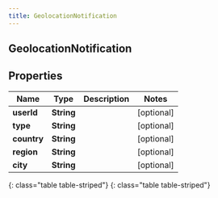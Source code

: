 ```yaml
---
title: GeolocationNotification
---
```

## GeolocationNotification


## Properties

| Name | Type | Description | Notes |
| ------------ | ------------- | ------------- | ------------- |
| **userId** | **String** |  |  [optional] |
| **type** | **String** |  |  [optional] |
| **country** | **String** |  |  [optional] |
| **region** | **String** |  |  [optional] |
| **city** | **String** |  |  [optional] |
{: class="table table-striped"}
{: class="table table-striped"}


